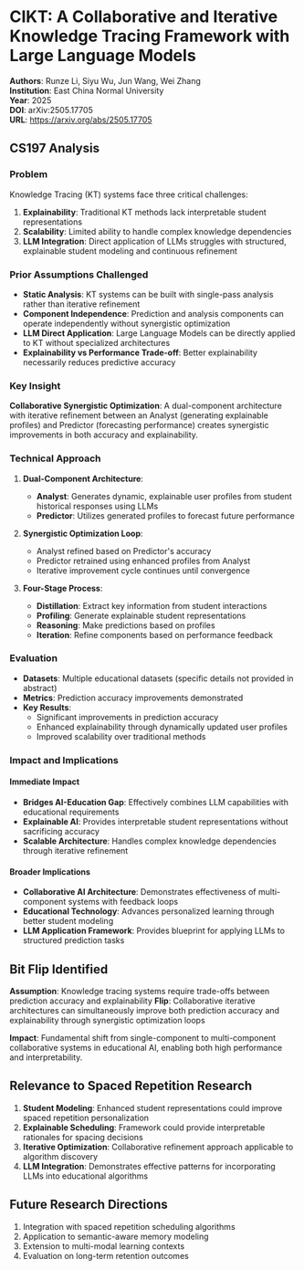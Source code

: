 # CIKT: A Collaborative and Iterative Knowledge Tracing Framework with Large Language Models

**Authors**: Runze Li, Siyu Wu, Jun Wang, Wei Zhang  
**Institution**: East China Normal University  
**Year**: 2025  
**DOI**: arXiv:2505.17705  
**URL**: https://arxiv.org/abs/2505.17705

## CS197 Analysis

### Problem
Knowledge Tracing (KT) systems face three critical challenges:
1. **Explainability**: Traditional KT methods lack interpretable student representations
2. **Scalability**: Limited ability to handle complex knowledge dependencies 
3. **LLM Integration**: Direct application of LLMs struggles with structured, explainable student modeling and continuous refinement

### Prior Assumptions Challenged
- **Static Analysis**: KT systems can be built with single-pass analysis rather than iterative refinement
- **Component Independence**: Prediction and analysis components can operate independently without synergistic optimization
- **LLM Direct Application**: Large Language Models can be directly applied to KT without specialized architectures
- **Explainability vs Performance Trade-off**: Better explainability necessarily reduces predictive accuracy

### Key Insight
**Collaborative Synergistic Optimization**: A dual-component architecture with iterative refinement between an Analyst (generating explainable profiles) and Predictor (forecasting performance) creates synergistic improvements in both accuracy and explainability.

### Technical Approach
1. **Dual-Component Architecture**:
   - **Analyst**: Generates dynamic, explainable user profiles from student historical responses using LLMs
   - **Predictor**: Utilizes generated profiles to forecast future performance

2. **Synergistic Optimization Loop**:
   - Analyst refined based on Predictor's accuracy 
   - Predictor retrained using enhanced profiles from Analyst
   - Iterative improvement cycle continues until convergence

3. **Four-Stage Process**:
   - **Distillation**: Extract key information from student interactions
   - **Profiling**: Generate explainable student representations
   - **Reasoning**: Make predictions based on profiles
   - **Iteration**: Refine components based on performance feedback

### Evaluation
- **Datasets**: Multiple educational datasets (specific details not provided in abstract)
- **Metrics**: Prediction accuracy improvements demonstrated
- **Key Results**: 
  - Significant improvements in prediction accuracy
  - Enhanced explainability through dynamically updated user profiles
  - Improved scalability over traditional methods

### Impact and Implications

#### Immediate Impact
- **Bridges AI-Education Gap**: Effectively combines LLM capabilities with educational requirements
- **Explainable AI**: Provides interpretable student representations without sacrificing accuracy
- **Scalable Architecture**: Handles complex knowledge dependencies through iterative refinement

#### Broader Implications
- **Collaborative AI Architecture**: Demonstrates effectiveness of multi-component systems with feedback loops
- **Educational Technology**: Advances personalized learning through better student modeling
- **LLM Application Framework**: Provides blueprint for applying LLMs to structured prediction tasks

## Bit Flip Identified

**Assumption**: Knowledge tracing systems require trade-offs between prediction accuracy and explainability
**Flip**: Collaborative iterative architectures can simultaneously improve both prediction accuracy and explainability through synergistic optimization loops

**Impact**: Fundamental shift from single-component to multi-component collaborative systems in educational AI, enabling both high performance and interpretability.

## Relevance to Spaced Repetition Research

1. **Student Modeling**: Enhanced student representations could improve spaced repetition personalization
2. **Explainable Scheduling**: Framework could provide interpretable rationales for spacing decisions
3. **Iterative Optimization**: Collaborative refinement approach applicable to algorithm discovery
4. **LLM Integration**: Demonstrates effective patterns for incorporating LLMs into educational algorithms

## Future Research Directions

1. Integration with spaced repetition scheduling algorithms
2. Application to semantic-aware memory modeling
3. Extension to multi-modal learning contexts
4. Evaluation on long-term retention outcomes